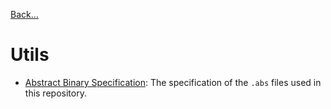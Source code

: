 [Back...](../README.md)

# Utils

- [Abstract Binary Specification](abs.md): The specification of the `.abs` files used in this repository.

